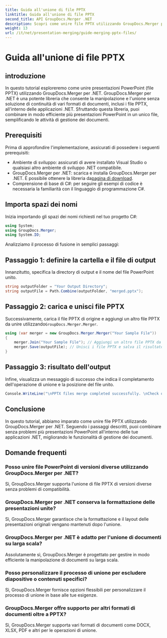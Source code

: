 ```yaml
---
title: Guida all'unione di file PPTX
linktitle: Guida all'unione di file PPTX
second_title: API GroupDocs.Merger .NET
description: Scopri come unire file PPTX utilizzando GroupDocs.Merger per .NET. Semplifica la gestione dei documenti con questa potente libreria .NET.
weight: 13
url: /it/net/presentation-merging/guide-merging-pptx-files/
---
```


# Guida all'unione di file PPTX

## introduzione
In questo tutorial esploreremo come unire presentazioni PowerPoint (file PPTX) utilizzando GroupDocs.Merger per .NET. GroupDocs.Merger per .NET è una potente libreria che consente la manipolazione e l'unione senza soluzione di continuità di vari formati di documenti, inclusi i file PPTX, all'interno delle applicazioni .NET. Sfruttando questa libreria, puoi combinare in modo efficiente più presentazioni PowerPoint in un unico file, semplificando le attività di gestione dei documenti.
## Prerequisiti
Prima di approfondire l'implementazione, assicurati di possedere i seguenti prerequisiti:
- Ambiente di sviluppo: assicurati di avere installato Visual Studio o qualsiasi altro ambiente di sviluppo .NET compatibile.
- GroupDocs.Merger per .NET: scarica e installa GroupDocs.Merger per .NET. È possibile ottenere la libreria da[pagina di download](https://releases.groupdocs.com/merger/net/).
- Comprensione di base di C#: per seguire gli esempi di codice è necessaria la familiarità con il linguaggio di programmazione C#.

## Importa spazi dei nomi
Inizia importando gli spazi dei nomi richiesti nel tuo progetto C#:
```csharp
using System; 
using GroupDocs.Merger;
using System.IO;
```

Analizziamo il processo di fusione in semplici passaggi:
## Passaggio 1: definire la cartella e il file di output
Innanzitutto, specifica la directory di output e il nome del file PowerPoint unito.
```csharp
string outputFolder = "Your Output Directory";
string outputFile = Path.Combine(outputFolder, "merged.pptx");
```
## Passaggio 2: carica e unisci file PPTX
 Successivamente, carica il file PPTX di origine e aggiungi un altro file PPTX da unire utilizzando`GroupDocs.Merger.Merger`.
```csharp
using (var merger = new GroupDocs.Merger.Merger("Your Sample File"))
{
    merger.Join("Your Sample File"); // Aggiungi un altro file PPTX da unire
    merger.Save(outputFile); // Unisci i file PPTX e salva il risultato
}
```
## Passaggio 3: risultato dell'output
Infine, visualizza un messaggio di successo che indica il completamento dell'operazione di unione e la posizione del file unito.
```csharp
Console.WriteLine("\nPPTX files merge completed successfully. \nCheck output in {0}", outputFolder);
```

## Conclusione
In questo tutorial, abbiamo imparato come unire file PPTX utilizzando GroupDocs.Merger per .NET. Seguendo i passaggi descritti, puoi combinare senza problemi più presentazioni PowerPoint all'interno delle tue applicazioni .NET, migliorando le funzionalità di gestione dei documenti.

## Domande frequenti
### Posso unire file PowerPoint di versioni diverse utilizzando GroupDocs.Merger per .NET?
Sì, GroupDocs.Merger supporta l'unione di file PPTX di versioni diverse senza problemi di compatibilità.
### GroupDocs.Merger per .NET conserva la formattazione delle presentazioni unite?
Sì, GroupDocs.Merger garantisce che la formattazione e il layout delle presentazioni originali vengano mantenuti dopo l'unione.
### GroupDocs.Merger per .NET è adatto per l'unione di documenti su larga scala?
Assolutamente sì, GroupDocs.Merger è progettato per gestire in modo efficiente la manipolazione di documenti su larga scala.
### Posso personalizzare il processo di unione per escludere diapositive o contenuti specifici?
Sì, GroupDocs.Merger fornisce opzioni flessibili per personalizzare il processo di unione in base alle tue esigenze.
### GroupDocs.Merger offre supporto per altri formati di documenti oltre a PPTX?
Sì, GroupDocs.Merger supporta vari formati di documenti come DOCX, XLSX, PDF e altri per le operazioni di unione.